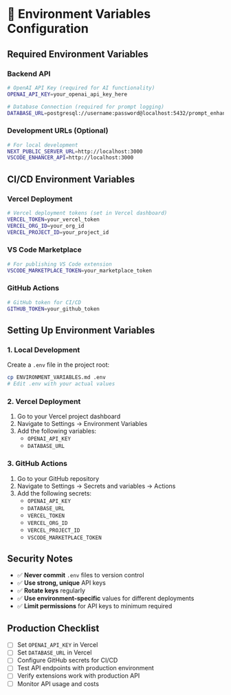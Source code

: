# 🔧 Environment Variables Configuration

## Required Environment Variables

### Backend API
```bash
# OpenAI API Key (required for AI functionality)
OPENAI_API_KEY=your_openai_api_key_here

# Database Connection (required for prompt logging)
DATABASE_URL=postgresql://username:password@localhost:5432/prompt_enhancer
```

### Development URLs (Optional)
```bash
# For local development
NEXT_PUBLIC_SERVER_URL=http://localhost:3000
VSCODE_ENHANCER_API=http://localhost:3000
```

## CI/CD Environment Variables

### Vercel Deployment
```bash
# Vercel deployment tokens (set in Vercel dashboard)
VERCEL_TOKEN=your_vercel_token
VERCEL_ORG_ID=your_org_id
VERCEL_PROJECT_ID=your_project_id
```

### VS Code Marketplace
```bash
# For publishing VS Code extension
VSCODE_MARKETPLACE_TOKEN=your_marketplace_token
```

### GitHub Actions
```bash
# GitHub token for CI/CD
GITHUB_TOKEN=your_github_token
```

## Setting Up Environment Variables

### 1. Local Development
Create a `.env` file in the project root:
```bash
cp ENVIRONMENT_VARIABLES.md .env
# Edit .env with your actual values
```

### 2. Vercel Deployment
1. Go to your Vercel project dashboard
2. Navigate to Settings → Environment Variables
3. Add the following variables:
   - `OPENAI_API_KEY`
   - `DATABASE_URL`

### 3. GitHub Actions
1. Go to your GitHub repository
2. Navigate to Settings → Secrets and variables → Actions
3. Add the following secrets:
   - `OPENAI_API_KEY`
   - `DATABASE_URL`
   - `VERCEL_TOKEN`
   - `VERCEL_ORG_ID`
   - `VERCEL_PROJECT_ID`
   - `VSCODE_MARKETPLACE_TOKEN`

## Security Notes

- ✅ **Never commit** `.env` files to version control
- ✅ **Use strong, unique** API keys
- ✅ **Rotate keys** regularly
- ✅ **Use environment-specific** values for different deployments
- ✅ **Limit permissions** for API keys to minimum required

## Production Checklist

- [ ] Set `OPENAI_API_KEY` in Vercel
- [ ] Set `DATABASE_URL` in Vercel
- [ ] Configure GitHub secrets for CI/CD
- [ ] Test API endpoints with production environment
- [ ] Verify extensions work with production API
- [ ] Monitor API usage and costs
